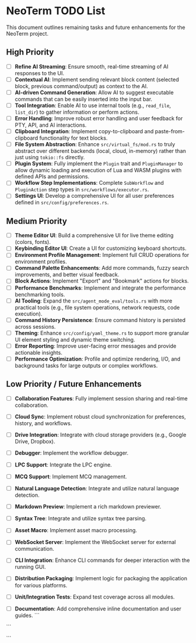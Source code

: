 # NeoTerm TODO List

This document outlines remaining tasks and future enhancements for the NeoTerm project.

## High Priority

- [ ] **Refine AI Streaming**: Ensure smooth, real-time streaming of AI responses to the UI.
- [ ] **Contextual AI**: Implement sending relevant block content (selected block, previous command/output) as context to the AI.
- [ ] **AI-driven Command Generation**: Allow AI to suggest executable commands that can be easily inserted into the input bar.
- [ ] **Tool Integration**: Enable AI to use internal tools (e.g., `read_file`, `list_dir`) to gather information or perform actions.
- [ ] **Error Handling**: Improve robust error handling and user feedback for PTY, API, and AI interactions.
- [ ] **Clipboard Integration**: Implement copy-to-clipboard and paste-from-clipboard functionality for text blocks.
- [ ] **File System Abstraction**: Enhance `src/virtual_fs/mod.rs` to truly abstract over different backends (local, cloud, in-memory) rather than just using `tokio::fs` directly.
- [ ] **Plugin System**: Fully implement the `Plugin` trait and `PluginManager` to allow dynamic loading and execution of Lua and WASM plugins with defined APIs and permissions.
- [ ] **Workflow Step Implementations**: Complete `SubWorkflow` and `PluginAction` step types in `src/workflows/executor.rs`.
- [ ] **Settings UI**: Develop a comprehensive UI for all user preferences defined in `src/config/preferences.rs`.

## Medium Priority

- [ ] **Theme Editor UI**: Build a comprehensive UI for live theme editing (colors, fonts).
- [ ] **Keybinding Editor UI**: Create a UI for customizing keyboard shortcuts.
- [ ] **Environment Profile Management**: Implement full CRUD operations for environment profiles.
- [ ] **Command Palette Enhancements**: Add more commands, fuzzy search improvements, and better visual feedback.
- [ ] **Block Actions**: Implement "Export" and "Bookmark" actions for blocks.
- [ ] **Performance Benchmarks**: Implement and integrate the performance benchmarking tools.
- [ ] **AI Tooling**: Expand the `src/agent_mode_eval/tools.rs` with more practical tools (e.g., file system operations, network requests, code execution).
- [ ] **Command History Persistence**: Ensure command history is persisted across sessions.
- [ ] **Theming**: Enhance `src/config/yaml_theme.rs` to support more granular UI element styling and dynamic theme switching.
- [ ] **Error Reporting**: Improve user-facing error messages and provide actionable insights.
- [ ] **Performance Optimization**: Profile and optimize rendering, I/O, and background tasks for large outputs or complex workflows.

## Low Priority / Future Enhancements

- [ ] **Collaboration Features**: Fully implement session sharing and real-time collaboration.
- [ ] **Cloud Sync**: Implement robust cloud synchronization for preferences, history, and workflows.
- [ ] **Drive Integration**: Integrate with cloud storage providers (e.g., Google Drive, Dropbox).
- [ ] **Debugger**: Implement the workflow debugger.
- [ ] **LPC Support**: Integrate the LPC engine.
- [ ] **MCQ Support**: Implement MCQ management.
- [ ] **Natural Language Detection**: Integrate and utilize natural language detection.
- [ ] **Markdown Preview**: Implement a rich markdown previewer.
- [ ] **Syntax Tree**: Integrate and utilize syntax tree parsing.
- [ ] **Asset Macro**: Implement asset macro processing.
- [ ] **WebSocket Server**: Implement the WebSocket server for external communication.
- [ ] **CLI Integration**: Enhance CLI commands for deeper interaction with the running GUI.
- [ ] **Distribution Packaging**: Implement logic for packaging the application for various platforms.
- [ ] **Unit/Integration Tests**: Expand test coverage across all modules.
- [ ] **Documentation**: Add comprehensive inline documentation and user guides.
\`\`\`


\`\`\`


\`\`\`
